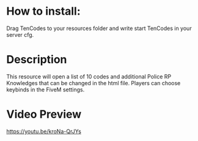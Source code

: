 # How to install:
Drag TenCodes to your resources folder and write start TenCodes in your server cfg.

# Description
This resource will open a list of 10 codes and additional Police RP Knowledges that can be changed in the html file. Players can choose keybinds in the FiveM settings.

# Video Preview
https://youtu.be/kroNa-QrJYs